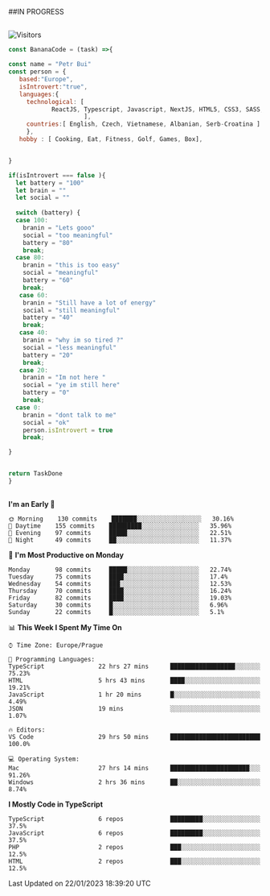 ##IN PROGRESS
##
![Visitors](https://komarev.com/ghpvc/?username=petrbui&style=for-the-badge&label=Visitors+👀)
```Javascript
const BananaCode = (task) =>{

const name = "Petr Bui"
const person = {
   based:"Europe",
   isIntrovert:"true",
   languages:{
     technological: [ 
            ReactJS, Typescript, Javascript, NextJS, HTML5, CSS3, SASS, Redux, Node, Storybook, Styled-Component
                     ],
     countries:[ English, Czech, Vietnamese, Albanian, Serb-Croatina ]
     },
   hobby : [ Cooking, Eat, Fitness, Golf, Games, Box],


}

if(isIntrovert === false ){
  let battery = "100"
  let brain = ""
  let social = ""
  
  switch (battery) {
  case 100:
    branin = "Lets gooo"
    social = "too meaningful"
    battery = "80"
    break;
  case 80:
    branin = "this is too easy"
    social = "meaningful"
    battery = "60"
    break;
   case 60:
    branin = "Still have a lot of energy"
    social = "still meaningful"
    battery = "40"
    break;
   case 40:
    branin = "why im so tired ?"
    social = "less meaningful"
    battery = "20"
    break;
   case 20:
    branin = "Im not here "
    social = "ye im still here"
    battery = "0"
    break;
  case 0:
    branin = "dont talk to me"
    social = "ok"
    person.isIntrovert = true
    break;

}


return TaskDone
}
```



##
<!--
[![My GitHub stats](https://github-readme-stats.vercel.app/api?username=petrbui&theme=github_dark)](https://github.com/anuraghazra/github-readme-stats)

[![My wakatime stats](https://github-readme-stats.vercel.app/api/wakatime?username=petrbui&theme=github_dark)](https://github.com/anuraghazra/github-readme-stats)
-->
<!--START_SECTION:waka-->
**I'm an Early 🐤** 

```text
🌞 Morning    130 commits    ███████░░░░░░░░░░░░░░░░░░   30.16% 
🌆 Daytime    155 commits    █████████░░░░░░░░░░░░░░░░   35.96% 
🌃 Evening    97 commits     █████░░░░░░░░░░░░░░░░░░░░   22.51% 
🌙 Night      49 commits     ██░░░░░░░░░░░░░░░░░░░░░░░   11.37%

```
📅 **I'm Most Productive on Monday** 

```text
Monday       98 commits     █████░░░░░░░░░░░░░░░░░░░░   22.74% 
Tuesday      75 commits     ████░░░░░░░░░░░░░░░░░░░░░   17.4% 
Wednesday    54 commits     ███░░░░░░░░░░░░░░░░░░░░░░   12.53% 
Thursday     70 commits     ████░░░░░░░░░░░░░░░░░░░░░   16.24% 
Friday       82 commits     ████░░░░░░░░░░░░░░░░░░░░░   19.03% 
Saturday     30 commits     █░░░░░░░░░░░░░░░░░░░░░░░░   6.96% 
Sunday       22 commits     █░░░░░░░░░░░░░░░░░░░░░░░░   5.1%

```


📊 **This Week I Spent My Time On** 

```text
⌚︎ Time Zone: Europe/Prague

💬 Programming Languages: 
TypeScript               22 hrs 27 mins      ██████████████████░░░░░░░   75.23% 
HTML                     5 hrs 43 mins       ████░░░░░░░░░░░░░░░░░░░░░   19.21% 
JavaScript               1 hr 20 mins        █░░░░░░░░░░░░░░░░░░░░░░░░   4.49% 
JSON                     19 mins             ░░░░░░░░░░░░░░░░░░░░░░░░░   1.07%

🔥 Editors: 
VS Code                  29 hrs 50 mins      █████████████████████████   100.0%

💻 Operating System: 
Mac                      27 hrs 14 mins      ██████████████████████░░░   91.26% 
Windows                  2 hrs 36 mins       ██░░░░░░░░░░░░░░░░░░░░░░░   8.74%

```

**I Mostly Code in TypeScript** 

```text
TypeScript               6 repos             █████████░░░░░░░░░░░░░░░░   37.5% 
JavaScript               6 repos             █████████░░░░░░░░░░░░░░░░   37.5% 
PHP                      2 repos             ███░░░░░░░░░░░░░░░░░░░░░░   12.5% 
HTML                     2 repos             ███░░░░░░░░░░░░░░░░░░░░░░   12.5%

```



 Last Updated on 22/01/2023 18:39:20 UTC
<!--END_SECTION:waka-->
